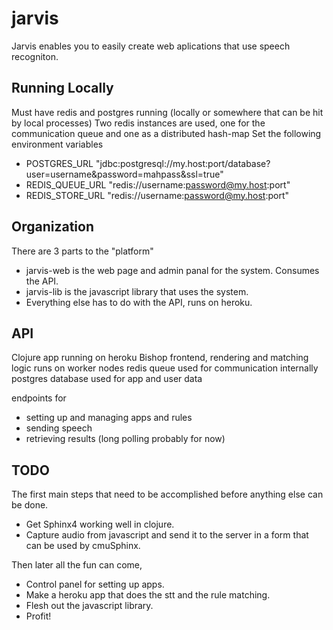 # jarvis

Jarvis enables you to easily create web aplications that use speech
recogniton.

## Running Locally

Must have redis and postgres running (locally or somewhere that can
be hit by local processes)
Two redis instances are used, one for the communication queue and one
as a distributed hash-map
Set the following environment variables

* POSTGRES_URL "jdbc:postgresql://my.host:port/database?user=username&password=mahpass&ssl=true"
* REDIS_QUEUE_URL    "redis://username:password@my.host:port"
* REDIS_STORE_URL    "redis://username:password@my.host:port"

## Organization

There are 3 parts to the "platform"

* jarvis-web is the web page and admin panal for the system. Consumes
the API.
* jarvis-lib is the javascript library that uses the system.
* Everything else has to do with the API, runs on heroku.

## API

Clojure app running on heroku
Bishop frontend,
rendering and matching logic runs on worker nodes
redis queue used for communication internally
postgres database used for app and user data

endpoints for

* setting up and managing apps and rules
* sending speech
* retrieving results (long polling probably for now)

## TODO
The first main steps that need to be accomplished before anything else
can be done.

* Get Sphinx4 working well in clojure.
* Capture audio from javascript and send it to the server in a form
that can be used by cmuSphinx.

Then later all the fun can come,

* Control panel for setting up apps.
* Make a heroku app that does the stt and the rule matching.
* Flesh out the javascript library.
* Profit!
